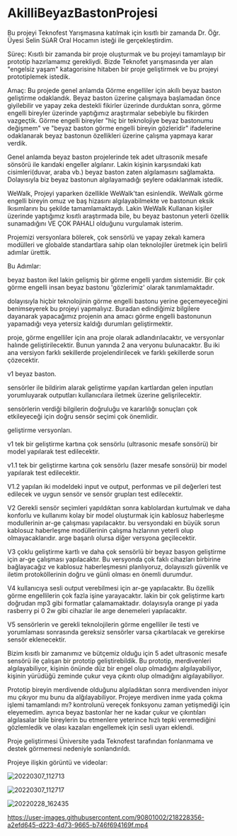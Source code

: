 # AkilliBeyazBastonProjesi
 Bu projeyi Teknofest Yarışmasına katılmak için kısıtlı bir zamanda Dr. Öğr. Üyesi Selin SüAR Oral Hocamın isteği ile gerçekleştirdim.
 
 Süreç: Kısıtlı bir zamanda bir proje oluşturmak ve bu projeyi tamamlayıp bir prototip hazırlamamız gerekliydi. Bizde Teknofet yarışmasında yer alan "engelsiz yaşam" katagorisine hitaben bir proje geliştirmek ve bu projeyi prototiplemek istedik.
 
 Amaç: Bu projede genel anlamda Görme engelliler için akıllı beyaz baston geliştirme odaklandık. Beyaz baston üzerine çalışmaya başlamadan önce giyilebilir ve yapay zeka destekli fikirler üzerinde durduktan sonra, görme engelli bireyler üzerinde yaptığımız araştırmalar sebebiyle bu fikirden vazgeçtik. Görme engelli bireyler "hiç bir teknolojiye beyaz bastonumu değişmem" ve "beyaz baston görme engelli bireyin gözleridir" ifadelerine odaklanarak beyaz bastonun özellikleri üzerine çalışma yapmaya karar verdik.
 
 Genel anlamda beyaz baston projelerinde tek adet ultrasonik mesafe sönsörü ile karıdaki engeller algılanır. Lakin kişinin karşısındaki katı cisimleri(duvar, araba vb.) beyaz baston zaten algılamasını sağlamakta. Dolayısıyla biz beyaz bastonun algılayamadığı şeylere odaklanmak istedik.
 
 WeWalk, Projeyi yaparken özellikle WeWalk'tan esinlendik. WeWalk görme engelli bireyin omuz ve baş hizasını algılayabilmekte ve bastonun eksik lkısımlarını bu şekilde tamamlamaktaydı. Lakin WeWalk Kullanan kişiler üzerinde yaptığımız kısıtlı araştırmada bile, bu beyaz bastonun yeterli özellik sunamadığını VE ÇOK PAHALI olduğunu vurgulamak isterim.
 
 Projemizi versyonlara bölerek, çok sensörlü ve yapay zekalı kamera modülleri ve globalde standartlara sahip olan teknolojiler üretmek için belirli adımlar ürettik. 
 
 Bu Adımlar:
 
 beyaz baston ikel lakin gelişmiş bir görme engelli yardım sistemidir. Bir çok görme engelli
insan beyaz bastonu 'gözlerimiz' olarak tanımlamaktadır.

dolayısıyla hiçbir teknolojinin görme engelli bastonu yerine geçemeyeceğini benimseyerek
bu projeyi yapmalıyız. Buradan edindiğimiz bilgilere dayanarak yapacağımız projenin 
ana amacı görme engelli bastonunun yapamadığı veya yetersiz kaldığı durumları geliştirmektir.

proje, görme engelliler için ana proje olarak adlandırılacaktır, ve versyonlar halınde geliştirilecektir.
Bunun yanında 2 ana veryonu bulunacaktır. Bu iki ana versiyon farklı sekillerde projelendirilecek ve
farklı şekillerde sorun çözecektir.

v1 beyaz baston.

sensörler ile bildirim alarak geliştirme yapılan kartlardan gelen inputları yorumluyarak outputları kullanıcılara
iletmek üzerine gelişrilecektir. 

sensörlerin verdiği bilgilerin doğruluğu ve kararlılığı sonuçları çok etkileyeceği için doğru sensör seçimi çok önemlidir.


geliştirme versyonları.

v1 tek bir geliştirme kartına çok sensörlu (ultrasonic mesafe sonsörü) bir model yapılarak
 test edilecektir.

v1.1 tek bir geliştirme kartına çok sensörlu (lazer mesafe sonsörü) bir model yapılarak
 test edilecektir.

V1.2 yapılan iki modeldeki input ve output, perfonmas ve pil değerleri test edilecek ve
 uygun sensör ve sensör grupları test edilecektir.

V2 Gerekli sensör seçimleri yapıldıktan sonra kablolardan kurtulmak ve daha konforlu ve
 kullanımı kolay bir model oluşturmak için kablosuz haberleşme modullerinin ar-ge
 çalışması yapılacaktır. bu versyondaki en büyük sorun kablosuz haberleşme modüllerinin çalışma
 hızlarının yeterli olup olmayacaklarıdır. arge başarılı olursa diğer versyona geçilecektir.

V3 çoklu geliştirme kartlı ve daha çok sensörlü bir beyaz basyon geliştirme için ar-ge çalışması 
 yapılacaktır. Bu versyonda çok faklı cihazları birbirine bağlayacağız ve kablosuz haberleşmesni
 planlıyoruz, dolayısızlı güvenlik ve iletim protoköllerinin doğru ve günli olması
 en önemli durumdur.

V4 kullanıcıya sesli output verebilmesi için ar-ge yapılacaktır. Bu özellik görme engellilerin 
 çok fazla işine yarayacaktır. lakin bir çok geliştirme kartı doğrudan mp3 gibi formatlar 
çalamamaktadır. dolayısıyla orange pi yada rasberry pi 0 2w gibi cihazlar ile arge denemeleri yapılacaktır.

V5 sensörlerin ve gerekli teknolojilerin görme engelliler ile testi ve yorumlaması sonrasında
 gereksiz sensörler varsa çıkartılacak ve gerekirse sensör eklenecektir.

Bizim kısıtlı bir zamanımız ve bütçemiz olduğu için 5 adet ultrasonic mesafe sensörü ile çalışan bir prototip geliştirebildik. Bu prototip, merdivenleri algılayabiliyor, kişinin önünde düz bir engel olup olmadığını algılayabiliyor, kişinin yürüdüğü zeminde çukur veya çıkıntı olup olmadığını algılayabiliyor.

Prototip bireyin merdivende olduğunu algıladıktan sonra merdivenden iniyor mu çıkıyor mu bunu da alğılayabiliyor. Projeye merdiven inme yada çokma işlemi tamamlandı mı? kontrolunü vereçek fonksyonu zaman yetişmediği için eleyemedim. ayrıca beyaz bastonlar her ne kadar çukur ve çıkıntıları algılasalar bile bireylerin bu etmenlere yeterince hızlı tepki veremediğini gözlemledik ve olası kazaları engellemek için sesli uyarı eklendi.

Proje geliştirmesi Üniversite yada Teknofest tarafından fonlanmama ve destek görmemesi nedeniyle sonlandırıldı.

Projeye ilişkin görüntü ve videolar:

![20220307_112713](https://user-images.githubusercontent.com/90801002/218228055-e46c74a7-36a6-47cd-892b-98a01a852093.jpg)

![20220307_112717](https://user-images.githubusercontent.com/90801002/218228116-a8c92800-cfdd-45cf-adad-0987c65e9bce.jpg)

![20220228_162435](https://user-images.githubusercontent.com/90801002/218228751-b298e677-5723-48ed-acf4-a8d0f5e6eb49.jpg)


https://user-images.githubusercontent.com/90801002/218228356-a2efd645-d223-4d73-9665-b746f694169f.mp4




